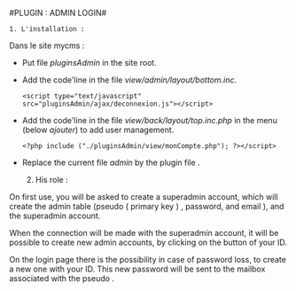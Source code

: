 #PLUGIN : ADMIN LOGIN#



	1. L'installation : 
	
Dans le site mycms :
* Put file *pluginsAdmin* in the site root.

* Add the code'line in the file *view/admin/layout/bottom.inc*.

    `<script type="text/javascript" src="pluginsAdmin/ajax/deconnexion.js"></script>`

* Add the code'line in the file *view/back/layout/top.inc.php* in the menu (below *ajouter*) to add user management.

    `<?php include ("./pluginsAdmin/view/monCompte.php"); ?></script>`

* Replace the current file *admin* by the plugin file .




	2. His role : 

On first use, you will be asked to create a superadmin account, which will create the admin table (pseudo ( primary key ) , password, and email ), and the superadmin account.

When the connection will be made with the superadmin account, it will be possible to create new admin accounts, by clicking on the button of your ID.

On the login page there is the possibility in case of password loss, to create a new one with your ID. This new password will be sent to the mailbox associated with the pseudo .


	
	